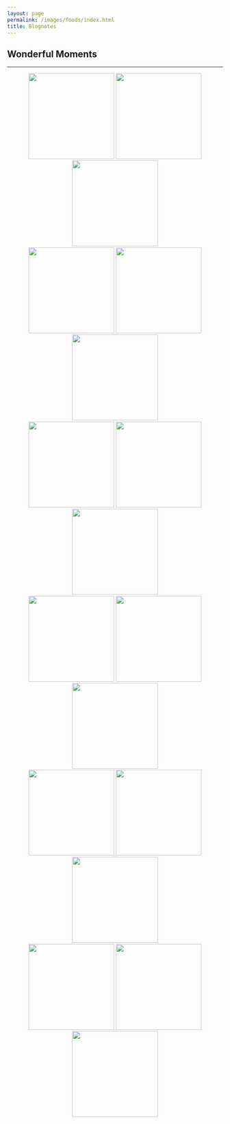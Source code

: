 ```yaml
---
layout: page
permalink: /images/foods/index.html
title: Blognotes
---
```


## Wonderful Moments
---
<center>
<img src="https://jiachunli98.github.io/figures/Weixin Image_202410231120111.jpg" width="200">
<img src="https://jiachunli98.github.io/figures/Weixin Image_20241023111954.jpg" width="200">
<img src="https://jiachunli98.github.io/figures/Weixin Image_202410231119531.jpg" width="200">
<div style="line-height:20%;">
    <br>
</div>
<img src="https://jiachunli98.github.io/figures/Weixin Image_20241023111952.jpg" width="200">
<img src="https://jiachunli98.github.io/figures/Weixin Image_202410231119511.jpg" width="200">
<img src="https://jiachunli98.github.io/figures/Weixin Image_20241023111953.jpg" width="200">
<div style="line-height:20%;">
    <br>
</div>
<img src="https://jiachunli98.github.io/figures/Weixin Image_20241023111951.jpg" width="200">
<img src="https://jiachunli98.github.io/figures/Weixin Image_202410231119462.jpg" width="200">
<img src="https://jiachunli98.github.io/figures/Weixin Image_202410231119461.jpg" width="200">
<div style="line-height:20%;">
    <br>
</div>
<img src="https://jiachunli98.github.io/figures/Weixin Image_20241023111944.jpg" width="200">
<img src="https://jiachunli98.github.io/figures/Weixin Image_20241023111933.jpg" width="200">
<img src="https://jiachunli98.github.io/figures/Weixin Image_202410231119321.jpg" width="200">
<div style="line-height:20%;">
    <br>
</div>
<img src="https://jiachunli98.github.io/figures/Weixin Image_20241023111929.jpg" width="200">
<img src="https://jiachunli98.github.io/figures/Weixin Image_202410231119502.jpg" width="200">
<img src="https://jiachunli98.github.io/figures/food-1.jpg" width="200">
<div style="line-height:20%;">
    <br>
</div>
<img src="https://jiachunli98.github.io/figures/food1.jpg" width="200">
<img src="https://jiachunli98.github.io/figures/food2.jpg" width="200">
<img src="https://jiachunli98.github.io/figures/foodx.jpg" width="200">
<div style="line-height:20%;">
    <br>
</div>
</center>

